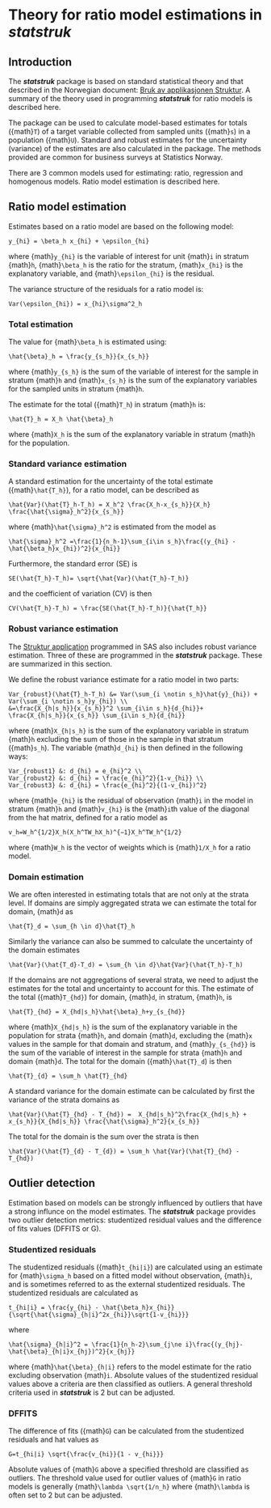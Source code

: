 # Theory for ratio model estimations in **_statstruk_**

## Introduction
The **_statstruk_** package is based on standard statistical theory and that described in the Norwegian document: [Bruk av applikasjonen Struktur](https://www.ssb.no/a/publikasjoner/pdf/notat_200730/notat_200730.pdf). A summary of the theory used in programming **_statstruk_** for ratio models is described here.

The package can be used to calculate model-based estimates for totals ({math}`T`) of a target variable collected from sampled units ({math}`s`) in a population ({math}`U`). Standard and robust estimates for the uncertainty (variance) of the estimates are also calculated in the package. The methods provided are common for business surveys at Statistics Norway.

There are 3 common models used for estimating: ratio, regression and homogenous models. Ratio model estimation is described here.

## Ratio model estimation
Estimates based on a ratio model are based on the following model:

```{math}
y_{hi} = \beta_h x_{hi} + \epsilon_{hi}
```

where {math}`y_{hi}` is the variable of interest for unit {math}`i` in stratum {math}`h`, {math}`\beta_h` is the ratio for the stratum, {math}`x_{hi}` is the explanatory variable, and {math}`\epsilon_{hi}` is the residual.

The variance structure of the residuals for a ratio model is:

```{math}
Var(\epsilon_{hi}) = x_{hi}\sigma^2_h
```

### Total estimation
The value for {math}`\beta_h` is estimated using:

```{math}
\hat{\beta}_h = \frac{y_{s_h}}{x_{s_h}}
```

where {math}`y_{s_h}` is the sum of the variable of interest for the sample in stratum {math}`h` and {math}`x_{s_h}` is the sum of the explanatory variables for the sampled units in stratum {math}`h`.

The estimate for the total ({math}`T_h`) in stratum {math}`h` is:

```{math}
\hat{T}_h = X_h \hat{\beta}_h
```

where {math}`X_h` is the sum of the explanatory variable in stratum {math}`h` for the population.


### Standard variance estimation
A standard estimation for the uncertainty of the total estimate ({math}`\hat{T_h}`), for a ratio model, can be described as

```{math}
\hat{Var}(\hat{T}_h-T_h) = X_h^2 \frac{X_h-x_{s_h}}{X_h} \frac{\hat{\sigma}_h^2}{x_{s_h}}
```

where {math}`\hat{\sigma}_h^2` is estimated from the model as

```{math}
\hat{\sigma}_h^2 =\frac{1}{n_h-1}\sum_{i\in s_h}\frac{(y_{hi} - \hat{\beta_h}x_{hi})^2}{x_{hi}}
```

Furthermore, the standard error (SE) is

```{math}
SE(\hat{T_h}-T_h)= \sqrt{\hat{Var}(\hat{T_h}-T_h)}
```

and the coefficient of variation (CV) is then

```{math}
CV(\hat{T_h}-T_h) = \frac{SE(\hat{T_h}-T_h)}{\hat{T_h}}
```

### Robust variance estimation
The [Struktur application](https://www.ssb.no/a/publikasjoner/pdf/notat_200730/notat_200730.pdf) programmed in SAS also includes  robust variance estimation. Three of these are programmed in the **_statstruk_** package. These are summarized in this section.

We define the robust variance estimate for a ratio model in two parts:

```{math}
Var_{robust}(\hat{T}_h-T_h) &= Var(\sum_{i \notin s_h}\hat{y}_{hi}) + Var(\sum_{i \notin s_h}y_{hi}) \\
&=\frac{X_{h|s_h}}{x_{s_h}}^2 \sum_{i\in s_h}{d_{hi}}+ \frac{X_{h|s_h}}{x_{s_h}} \sum_{i\in s_h}{d_{hi}}
```


where {math}`X_{h|s_h}` is the sum of the explanatory variable in stratum {math}`h` excluding the sum of those in the sample in that stratum ({math}`s_h`). The variable {math}`d_{hi}` is then defined in the following ways:

```{math}
Var_{robust1} &: d_{hi} = e_{hi}^2 \\
Var_{robust2} &: d_{hi} = \frac{e_{hi}^2}{1-v_{hi}} \\
Var_{robust3} &: d_{hi} = \frac{e_{hi}^2}{(1-v_{hi})^2}
```


where {math}`e_{hi}` is the residual of observation {math}`i` in the model in stratum {math}`h` and {math}`v_{hi}` is the {math}`i`th value of the diagonal from the hat matrix, defined for a ratio model as

```{math}
v_h=W_h^{1/2}X_h(X_h^TW_hX_h)^{−1}X_h^TW_h^{1/2}
```

where {math}`W_h` is the vector of weights which is {math}`1/X_h` for a ratio model.



### Domain estimation
We are often interested in estimating totals that are not only at the strata level. If domains are simply aggregated strata we can estimate the total for domain, {math}`d` as

```{math}
\hat{T}_d = \sum_{h \in d}\hat{T}_h
```

Similarly the variance can also be summed to calculate the uncertainty of the domain estimates

```{math}
\hat{Var}(\hat{T_d}-T_d) = \sum_{h \in d}\hat{Var}(\hat{T_h}-T_h)
```

If the domains are not aggregations of several strata, we need to adjust the estimates for the total and uncertainty to account for this. The estimate of the total ({math}`T_{hd}`) for domain, {math}`d`, in stratum, {math}`h`, is

```{math}
\hat{T}_{hd} = X_{hd|s_h}\hat{\beta}_h+y_{s_{hd}}
```

where {math}`X_{hd|s_h}` is the sum of the explanatory variable in the population for strata {math}`h`, and domain {math}`d`, excluding the {math}`x` values in the sample for that domain and stratum, and {math}`y_{s_{hd}}` is the sum of the variable of interest in the sample for strata {math}`h` and domain {math}`d`. The total for the domain ({math}`\hat{T}_d`) is then

```{math}
\hat{T}_{d} = \sum_h \hat{T}_{hd}
```

A standard variance for the domain estimate can be calculated by first the variance of the strata domains as

```{math}
\hat{Var}(\hat{T}_{hd} - T_{hd}) =  X_{hd|s_h}^2\frac{X_{hd|s_h} + x_{s_h}}{X_{hd|s_h}} \frac{\hat{\sigma}_h^2}{x_{s_h}}
```

The total for the domain is the sum over the strata is then

```{math}
\hat{Var}(\hat{T}_{d} - T_{d}) = \sum_h \hat{Var}(\hat{T}_{hd} - T_{hd})
```

## Outlier detection
Estimation based on models can be strongly influenced by outliers that have a strong influnce on the model estimates. The **_statstruk_** package provides two outlier detection metrics: studentized residual values and the difference of fits values (DFFITS or G).

### Studentized residuals
The studentized residuals ({math}`t_{hi|i}`) are calculated using an estimate for {math}`\sigma_h` based on a fitted model without observation, {math}`i`, and is sometimes referred to as the external studentized residuals. The studentized residuals are calculated as

```{math}
t_{hi|i} = \frac{y_{hi} - \hat{\beta_h}x_{hi}}{\sqrt{\hat{\sigma}_{h|i}^2x_{hi}}\sqrt{1-v_{hi}}}
```
where

```{math}
\hat{\sigma}_{h|i}^2 = \frac{1}{n_h-2}\sum_{j\ne i}\frac{(y_{hj}-\hat{\beta}_{h|i}x_{hj})^2}{x_{hj}}
```

where {math}`\hat{\beta}_{h|i}` refers to the model estimate for the ratio excluding observation {math}`i`.
Absolute values of the studentized residual values above a criteria are then classified as outliers. A general threshold criteria used in **_statstruk_** is  2 but can be adjusted.

### DFFITS
The difference of fits ({math}`G`) can be calculated from the studentized residuals and hat values as

```{math}
G=t_{hi|i} \sqrt{\frac{v_{hi}}{1 - v_{hi}}}
```
Absolute values of {math}`G` above a specified threshold are classified as outliers. The threshold value used for outlier values of {math}`G` in ratio models is generally {math}`\lambda \sqrt{1/n_h}` where {math}`\lambda` is often set to 2 but can be adjusted.
